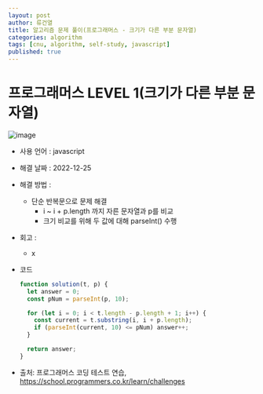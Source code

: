 ```yaml
---
layout: post
author: 류건열
title: 알고리즘 문제 풀이(프로그래머스 - 크기가 다른 부분 문자열)
categories: algorithm
tags: [cnu, algorithm, self-study, javascript]
published: true
---
```


# 프로그래머스 LEVEL 1(크기가 다른 부분 문자열)

![image](https://user-images.githubusercontent.com/34560965/209466468-4f14d9d2-0485-4929-8972-b7a9557433d4.png)

- 사용 언어 : javascript

- 해결 날짜 : 2022-12-25

- 해결 방법 :

  - 단순 반복문으로 문제 해결
    - i ~ i + p.length 까지 자른 문자열과 p를 비교
    - 크기 비교를 위해 두 값에 대해 parseInt() 수행

- 회고 :

  - x

- 코드

  ```javascript
  function solution(t, p) {
    let answer = 0;
    const pNum = parseInt(p, 10);

    for (let i = 0; i < t.length - p.length + 1; i++) {
      const current = t.substring(i, i + p.length);
      if (parseInt(current, 10) <= pNum) answer++;
    }

    return answer;
  }
  ```

- 출처: 프로그래머스 코딩 테스트 연습, https://school.programmers.co.kr/learn/challenges
